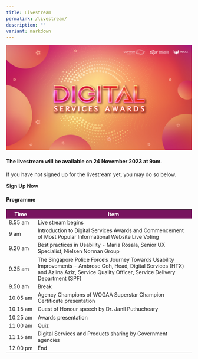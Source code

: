 ```yaml
---
title: Livestream
permalink: /livestream/
description: ""
variant: markdown
---
```

![Digital Services Awards logo banner](/images/digitalservicesawards.jpg)
<style type="text/css">
.content h4 {
    color: #B41E8E;
    font-weight: 700;
    }
table#award_cat th {
    background: #78145F;
    color: #fff;
    font-weight: 700;
}
	a.bp-button{text-decoration: none;font-weight:600;}
	a.bp-button:hover{text-decoration: underline;}
</style>
<div class="row">
  <div class="col is-12 has-text-centered">
    <h4><strong>The livestream will be available on 24 November 2023 at 9am. </strong></h4>
    <p>If you have not signed up for the livestream yet, you may do so below.</p>
    <a target="_blank" class="bp-button is-primary is-uppercase" href="https://go.gov.sg/dsa2023-reg">Sign Up Now</a> 
    <!-- FOR LIVESTREAM YOUTUBE EMBED <div style="width:100%; min-height:475px"><iframe width="845" height="475" src="https://www.youtube-nocookie.com/embed/AEKtQW93OVg" title="YouTube video player" frameborder="0" allow="accelerometer; autoplay; clipboard-write; encrypted-media; gyroscope; picture-in-picture; web-share" allowfullscreen=""></iframe></div>//--></div>
</div>
<div class="row">
    <div class="col is-12">
    <h4><strong>Programme</strong></h4>
    <table id="award_cat" cellspacing="0" cellpadding="0" border="0" width="100%">
      <tbody><tr>
        <th nowrap="nowrap">Time</th>
        <th>Item</th>
      </tr>
      <tr>
        <td nowrap="nowrap">8.55 am</td>
        <td>Live stream begins</td>
      </tr>
      <tr>
        <td nowrap="nowrap">9 am</td>
        <td>Introduction to Digital Services Awards and Commencement of Most Popular Informational Website Live Voting</td>
      </tr>
      <tr>
        <td nowrap="nowrap">9.20 am</td>
        <td>Best practices in Usability - Maria Rosala, Senior UX Specialist, Nielsen Norman Group</td>
      </tr>
      <tr>
        <td nowrap="nowrap">9.35 am</td>
        <td>The Singapore Police Force’s Journey Towards Usability Improvements - Ambrose Goh, Head, Digital Services (HTX) and Azlina Aziz, Service Quality Officer, Service Delivery Department (SPF)</td>
      </tr>
      <tr>
        <td nowrap="nowrap">9.50 am</td>
        <td>Break</td>
      </tr>
      <tr>
        <td nowrap="nowrap">10.05 am</td>
        <td>Agency Champions of WOGAA Superstar Champion Certificate presentation</td>
      </tr>
      <tr>
        <td nowrap="nowrap">10.15 am</td>
        <td>Guest of Honour speech by Dr. Janil Puthucheary</td>
      </tr>
      <tr>
        <td nowrap="nowrap">10.25 am</td>
        <td>Awards presentation</td>
      </tr>
      <tr>
        <td nowrap="nowrap">11.00 am</td>
        <td>Quiz</td>
      </tr>
      <tr>
        <td nowrap="nowrap">11.15 am</td>
        <td>Digital Services and Products sharing by Government agencies</td>
      </tr>
      <tr>
        <td nowrap="nowrap">12.00 pm</td>
        <td>End</td>
      </tr>
    </tbody></table>
  </div>
</div>
